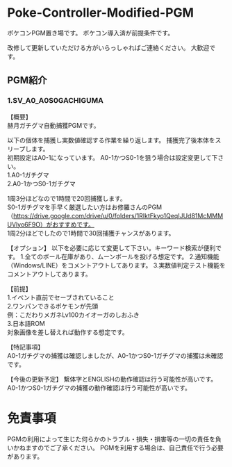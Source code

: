 # Poke-Controller-Modified-PGM
ポケコンPGM置き場です。
ポケコン導入済が前提条件です。

改修して更新していただける方がいらっしゃればご連絡ください。
大歓迎です。

## PGM紹介
### 1.SV_A0_A0S0GACHIGUMA
【概要】
<br>
赫月ガチグマ自動捕獲PGMです。

以下の個体を捕獲し実数値確認する作業を繰り返します。
捕獲完了後本体をスリープします。
<br>
初期設定はA0-1になっています。
A0-1かつS0-1を狙う場合は設定変更して下さい。
<br>
1.A0-1ガチグマ
<br>
2.A0-1かつS0-1ガチグマ

1周3分ほどなので1時間で20回捕獲します。
<br>
S0-1ガチグマを手早く厳選したい方はお修羅さんのPGM（https://drive.google.com/drive/u/0/folders/1RIktFkyo1QeqIJUd81McMMMUVlyo6F9O）がおすすめです。
<br>
1周2分ほどでしたので1時間で30回捕獲チャンスがあります。

【オプション】
以下を必要に応じて変更して下さい。キーワード検索が便利です。
1.全てのボール在庫があり、ムーンボールを投げる想定です。
2.通知機能（Windows/LINE）をコメントアウトしてあります。
3.実数値判定テスト機能をコメントアウトしてあります。

【前提】
<br>
1.イベント直前でセーブされていること
<br>
2.ワンパンできるポケモンが先頭
<br>
例：こだわりメガネLv100カイオーガのしおふき
<br>
3.日本語ROM
<br>
対象画像を差し替えれば動作する想定です。

【特記事項】
<br>
A0-1ガチグマの捕獲は確認しましたが、A0-1かつS0-1ガチグマの捕獲は未確認です。

【今後の更新予定】
繫体字とENGLISHの動作確認は行う可能性が高いです。
A0-1かつS0-1ガチグマの捕獲の動作確認は行う可能性が高いです。

# 免責事項
PGMの利用によって生じた何らかのトラブル・損失・損害等の一切の責任を負いかねますのでご了承ください。
PGMを利用する場合は、自己責任で行う必要があります。
